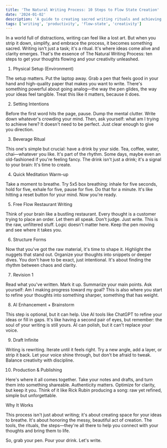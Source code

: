```yaml
---
title: 'The Natural Writing Process: 10 Steps to Flow State Creation'
date: '2024-01-02'
description: 'A guide to creating sacred writing rituals and achieving flow state in your writing practice.'
tags: ['writing', 'productivity', 'flow-state', 'creativity']
---
```


In a world full of distractions, writing can feel like a lost art. But when you strip it down, simplify, and embrace the process, it becomes something sacred. Writing isn't just a task; it's a ritual. It's where ideas come alive and clarity emerges. That's the essence of The Natural Writing Process: ten steps to get your thoughts flowing and your creativity unleashed.

1. Physical Setup (Environment)

The setup matters. Put the laptop away. Grab a pen that feels good in your hand and high-quality paper that makes you want to write. There's something powerful about going analog—the way the pen glides, the way your ideas feel tangible. Treat this like it matters, because it does.

2. Setting Intentions

Before the first word hits the page, pause. Dump the mental clutter. Write down whatever's crowding your mind. Then, ask yourself: what am I trying to achieve here? It doesn't need to be perfect. Just clear enough to give you direction.

3. Beverage Ritual

This one's simple but crucial: have a drink by your side. Tea, coffee, water, chai—whatever you like. It's part of the rhythm. Some days, maybe even an old-fashioned if you're feeling fancy. The drink isn't just a drink; it's a signal to your brain: It's time to create.

4. Quick Meditation Warm-up

Take a moment to breathe. Try 5x5 box breathing: inhale for five seconds, hold for five, exhale for five, pause for five. Do that for a minute. It's like hitting a reset button for your mind. Now you're ready.

5. Free Flow Restaurant Writing

Think of your brain like a bustling restaurant. Every thought is a customer trying to place an order. Let them all speak. Don't judge. Just write. This is the raw, unfiltered stuff. Logic doesn't matter here. Keep the pen moving and see where it takes you.

6. Structure Forms

Now that you've got the raw material, it's time to shape it. Highlight the nuggets that stand out. Organize your thoughts into snippets or deeper dives. You don't have to be exact, just intentional. It's about finding the rhythm between chaos and clarity.

7. Revision 1

Read what you've written. Mark it up. Summarize your main points. Ask yourself: Am I making progress toward my goal? This is also where you start to refine your thoughts into something sharper, something that has weight.

8. AI Enhancement + Brainstorm

This step is optional, but it can help. Use AI tools like ChatGPT to refine your ideas or fill in gaps. It's like having a second pair of eyes, but remember: the soul of your writing is still yours. AI can polish, but it can't replace your voice.

9. Draft Infinite

Writing is rewriting. Iterate until it feels right. Try a new angle, add a layer, or strip it back. Let your voice shine through, but don't be afraid to tweak. Balance creativity with discipline.

10. Production & Publishing

Here's where it all comes together. Take your notes and drafts, and turn them into something shareable. Authenticity matters. Optimize for clarity, but keep it you. Think of it like Rick Rubin producing a song: raw yet refined, simple but unforgettable.

Why It Works

This process isn't just about writing; it's about creating space for your ideas to breathe. It's about honoring the messy, beautiful act of creation. The tools, the rituals, the steps—they're all there to help you connect with your thoughts and bring them to life.

So, grab your pen. Pour your drink. Let's write.
